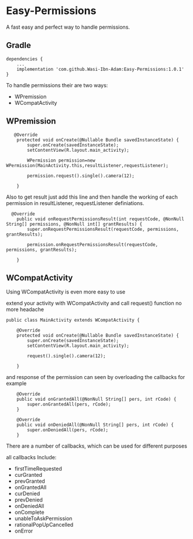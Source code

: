 Easy-Permissions
===============

A fast easy and perfect way to handle permissions. 

Gradle
------
```
dependencies {
    ...
    implementation 'com.github.Wasi-Ibn-Adam:Easy-Permissions:1.0.1'
}
```

To handle permissions their are two ways:

*   WPremission
*   WCompatActivity

WPremission
-----------
```
   @Override
    protected void onCreate(@Nullable Bundle savedInstanceState) {
        super.onCreate(savedInstanceState);
        setContentView(R.layout.main_activity);
       
        WPermission permission=new WPermission(MainActivity.this,resultListener,requestListener);
        
        permission.request().single().camera(12);

    }
```
 Also to get result just add this line and then handle the working of each permission in resultListener, requestListener definiations.
```
  @Override
    public void onRequestPermissionsResult(int requestCode, @NonNull String[] permissions, @NonNull int[] grantResults) {
        super.onRequestPermissionsResult(requestCode, permissions, grantResults);
        
        permission.onRequestPermissionsResult(requestCode, permissions, grantResults);
        
    }
``` 

WCompatActivity
---------------
Using WCompatActivity is even more easy to use

extend your activity with WCompatActivity and call request() function no more headache 

```
public class MainActivity extends WCompatActivity {

    @Override
    protected void onCreate(@Nullable Bundle savedInstanceState) {
        super.onCreate(savedInstanceState);
        setContentView(R.layout.main_activity);
        
        request().single().camera(12);
        
    }
```

and response of the permission can seen by overloading the callbacks for example
```
    @Override
    public void onGrantedAll(@NonNull String[] pers, int rCode) {
        super.onGrantedAll(pers, rCode);
    }

    @Override
    public void onDeniedAll(@NonNull String[] pers, int rCode) {
        super.onDeniedAll(pers, rCode);
    }
```

There are a number of callbacks, which can be used for different purposes 

all callbacks Include:

*  firstTimeRequested 
*  curGranted 
*  prevGranted
*  onGrantedAll 
*  curDenied 
*  prevDenied 
*  onDeniedAll 
*  onComplete
*  unableToAskPermission                
*  rationalPopUpCancelled
*  onError
